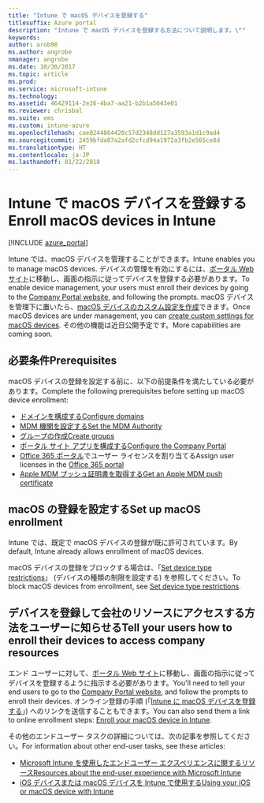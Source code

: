 ```yaml
---
title: "Intune で macOS デバイスを登録する"
titlesuffix: Azure portal
description: "Intune で macOS デバイスを登録する方法について説明します。\""
keywords: 
author: arob98
ms.author: angrobe
nmanager: angrobe
ms.date: 10/30/2017
ms.topic: article
ms.prod: 
ms.service: microsoft-intune
ms.technology: 
ms.assetid: 46429114-2e26-4ba7-aa21-b2b1a5643e01
ms.reviewer: chrisbal
ms.suite: ems
ms.custom: intune-azure
ms.openlocfilehash: cae0244864420c57d2348dd127a3593a1d1c9ad4
ms.sourcegitcommit: 2459bfda07a2afd2cfcd94a1972a3fb2e565ce8d
ms.translationtype: HT
ms.contentlocale: ja-JP
ms.lasthandoff: 01/22/2018
---
```

# <a name="enroll-macos-devices-in-intune"></a><span data-ttu-id="1a887-103">Intune で macOS デバイスを登録する</span><span class="sxs-lookup"><span data-stu-id="1a887-103">Enroll macOS devices in Intune</span></span>

[!INCLUDE [azure_portal](./includes/azure_portal.md)]

<span data-ttu-id="1a887-104">Intune では、macOS デバイスを管理することができます。</span><span class="sxs-lookup"><span data-stu-id="1a887-104">Intune enables you to manage macOS devices.</span></span> <span data-ttu-id="1a887-105">デバイスの管理を有効にするには、[ポータル Web サイト](http://portal.manage.microsoft.com)に移動し、画面の指示に従ってデバイスを登録する必要があります。</span><span class="sxs-lookup"><span data-stu-id="1a887-105">To enable device management, your users must enroll their devices by going to the [Company Portal website](http://portal.manage.microsoft.com), and following the prompts.</span></span> <span data-ttu-id="1a887-106">macOS デバイスを管理下に置いたら、[macOS デバイスのカスタム設定を作成](custom-settings-macos.md)できます。</span><span class="sxs-lookup"><span data-stu-id="1a887-106">Once macOS devices are under management, you can [create custom settings for macOS devices](custom-settings-macos.md).</span></span> <span data-ttu-id="1a887-107">その他の機能は近日公開予定です。</span><span class="sxs-lookup"><span data-stu-id="1a887-107">More capabilities are coming soon.</span></span>

## <a name="prerequisites"></a><span data-ttu-id="1a887-108">必要条件</span><span class="sxs-lookup"><span data-stu-id="1a887-108">Prerequisites</span></span>

<span data-ttu-id="1a887-109">macOS デバイスの登録を設定する前に、以下の前提条件を満たしている必要があります。</span><span class="sxs-lookup"><span data-stu-id="1a887-109">Complete the following prerequisites before setting up macOS device enrollment:</span></span>

- [<span data-ttu-id="1a887-110">ドメインを構成する</span><span class="sxs-lookup"><span data-stu-id="1a887-110">Configure domains</span></span>](custom-domain-name-configure.md)
- [<span data-ttu-id="1a887-111">MDM 機関を設定する</span><span class="sxs-lookup"><span data-stu-id="1a887-111">Set the MDM Authority</span></span>](mdm-authority-set.md)
- [<span data-ttu-id="1a887-112">グループの作成</span><span class="sxs-lookup"><span data-stu-id="1a887-112">Create groups</span></span>](https://docs.microsoft.com/intune-classic/get-started/start-with-a-paid-subscription-to-microsoft-intune-step-5)
- [<span data-ttu-id="1a887-113">ポータル サイト アプリを構成する</span><span class="sxs-lookup"><span data-stu-id="1a887-113">Configure the Company Portal</span></span>](company-portal-app.md)
- <span data-ttu-id="1a887-114">[Office 365 ポータル](http://go.microsoft.com/fwlink/p/?LinkId=698854)でユーザー ライセンスを割り当てる</span><span class="sxs-lookup"><span data-stu-id="1a887-114">Assign user licenses in the [Office 365 portal](http://go.microsoft.com/fwlink/p/?LinkId=698854)</span></span>
- [<span data-ttu-id="1a887-115">Apple MDM プッシュ証明書を取得する</span><span class="sxs-lookup"><span data-stu-id="1a887-115">Get an Apple MDM push certificate</span></span>](apple-mdm-push-certificate-get.md)

## <a name="set-up-macos-enrollment"></a><span data-ttu-id="1a887-116">macOS の登録を設定する</span><span class="sxs-lookup"><span data-stu-id="1a887-116">Set up macOS enrollment</span></span>

<span data-ttu-id="1a887-117">Intune では、既定で macOS デバイスの登録が既に許可されています。</span><span class="sxs-lookup"><span data-stu-id="1a887-117">By default, Intune already allows enrollment of macOS devices.</span></span>

<span data-ttu-id="1a887-118">macOS デバイスの登録をブロックする場合は、「[Set device type restrictions](enrollment-restrictions-set.md)」 (デバイスの種類の制限を設定する) を参照してください。</span><span class="sxs-lookup"><span data-stu-id="1a887-118">To block macOS devices from enrollment, see [Set device type restrictions](enrollment-restrictions-set.md).</span></span>

## <a name="tell-your-users-how-to-enroll-their-devices-to-access-company-resources"></a><span data-ttu-id="1a887-119">デバイスを登録して会社のリソースにアクセスする方法をユーザーに知らせる</span><span class="sxs-lookup"><span data-stu-id="1a887-119">Tell your users how to enroll their devices to access company resources</span></span>

<span data-ttu-id="1a887-120">エンド ユーザーに対して、[ポータル Web サイト](http://portal.manage.microsoft.com)に移動し、画面の指示に従ってデバイスを登録するように指示する必要があります。</span><span class="sxs-lookup"><span data-stu-id="1a887-120">You'll need to tell your end users to go to the [Company Portal website](http://portal.manage.microsoft.com), and follow the prompts to enroll their devices.</span></span> <span data-ttu-id="1a887-121">オンライン登録の手順 (「[Intune に macOS デバイスを登録する](https://docs.microsoft.com/intune-user-help/enroll-your-device-in-intune-macos)」) へのリンクを送信することもできます。</span><span class="sxs-lookup"><span data-stu-id="1a887-121">You can also send them a link to online enrollment steps: [Enroll your macOS device in Intune](https://docs.microsoft.com/intune-user-help/enroll-your-device-in-intune-macos).</span></span>

<span data-ttu-id="1a887-122">その他のエンドユーザー タスクの詳細については、次の記事を参照してください。</span><span class="sxs-lookup"><span data-stu-id="1a887-122">For information about other end-user tasks, see these articles:</span></span>

- [<span data-ttu-id="1a887-123">Microsoft Intune を使用したエンドユーザー エクスペリエンスに関するリソース</span><span class="sxs-lookup"><span data-stu-id="1a887-123">Resources about the end-user experience with Microsoft Intune</span></span>](end-user-educate.md)
- [<span data-ttu-id="1a887-124">iOS デバイスまたは macOS デバイスを Intune で使用する</span><span class="sxs-lookup"><span data-stu-id="1a887-124">Using your iOS or macOS device with Intune</span></span>](https://docs.microsoft.com/intune-user-help/using-your-ios-or-mac-os-x-device-with-intune)
